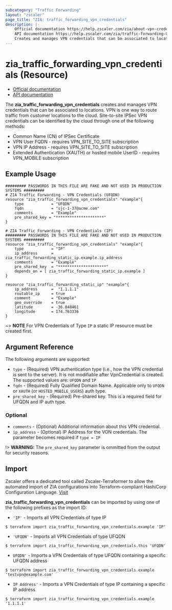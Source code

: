 ```yaml
---
subcategory: "Traffic Forwarding"
layout: "zscaler"
page_title: "ZIA: traffic_forwarding_vpn_credentials"
description: |-
    Official documentation https://help.zscaler.com/zia/about-vpn-credentials
    API documentation https://help.zscaler.com/zia/traffic-forwarding-0#/vpnCredentials-get
    Creates and manages VPN credentials that can be associated to locations.
---
```


# zia_traffic_forwarding_vpn_credentials (Resource)

* [Official documentation](https://help.zscaler.com/zia/about-vpn-credentials)
* [API documentation](https://help.zscaler.com/zia/traffic-forwarding-0#/vpnCredentials-get)

The **zia_traffic_forwarding_vpn_credentials** creates and manages VPN credentials that can be associated to locations. VPN is one way to route traffic from customer locations to the cloud. Site-to-site IPSec VPN credentials can be identified by the cloud through one of the following methods:

* Common Name (CN) of IPSec Certificate
* VPN User FQDN - requires VPN_SITE_TO_SITE subscription
* VPN IP Address - requires VPN_SITE_TO_SITE subscription
* Extended Authentication (XAUTH) or hosted mobile UserID - requires VPN_MOBILE subscription

## Example Usage

```hcl
######### PASSWORDS IN THIS FILE ARE FAKE AND NOT USED IN PRODUCTION SYSTEMS #########
# ZIA Traffic Forwarding - VPN Credentials (UFQDN)
resource "zia_traffic_forwarding_vpn_credentials" "example"{
    type            = "UFQDN"
    fqdn            = "sjc-1-37@acme.com"
    comments        = "Example"
    pre_shared_key = "*********************"
}
```

```hcl
# ZIA Traffic Forwarding - VPN Credentials (IP)
######### PASSWORDS IN THIS FILE ARE FAKE AND NOT USED IN PRODUCTION SYSTEMS #########
resource "zia_traffic_forwarding_vpn_credentials" "example"{
    type            = "IP"
    ip_address      = zia_traffic_forwarding_static_ip.example.ip_address
    comments        = "Example"
    pre_shared_key  = "*********************"
    depends_on = [ zia_traffic_forwarding_static_ip.example ]
}

resource "zia_traffic_forwarding_static_ip" "example"{
    ip_address      =  "1.1.1.1"
    routable_ip     = true
    comment         = "Example"
    geo_override    = true
    latitude        = -36.848461
    longitude       = 174.763336
}
```

~> **NOTE** For VPN Credentials of Type `IP` a static IP resource must be created first.

## Argument Reference

The following arguments are supported:

* `type` - (Required) VPN authentication type (i.e., how the VPN credential is sent to the server). It is not modifiable after VpnCredential is created. The supported values are: `UFQDN` and `IP`
* `fqdn` - (Required) Fully Qualified Domain Name. Applicable only to `UFQDN` or `XAUTH` (or `HOSTED_MOBILE_USERS`) auth type.
* `pre_shared_key` - (Required) Pre-shared key. This is a required field for UFQDN and IP auth type.

### Optional

* `comments` - (Optional) Additional information about this VPN credential.
* `ip_address` - (Optional) IP Address for the VON credentials. The parameter becomes required if `type = IP`

!> **WARNING:** The `pre_shared_key` parameter is ommitted from the output for security reasons.

## Import

Zscaler offers a dedicated tool called Zscaler-Terraformer to allow the automated import of ZIA configurations into Terraform-compliant HashiCorp Configuration Language.
[Visit](https://github.com/zscaler/zscaler-terraformer)

**zia_traffic_forwarding_vpn_credentials** can be imported by using one of the following prefixes as the import ID:

* `'IP'` - Imports all VPN Credentials of type IP

```shell
$ terraform import zia_traffic_forwarding_vpn_credentials.example 'IP'
```

* `'UFQDN'` - Imports all VPN Credentials of type UFQDN

```shell
$ terraform import zia_traffic_forwarding_vpn_credentials.this 'UFQDN'
```

* `UFQDN'` - Imports a VPN Credentials of type UFQDN containing a specific UFQDN address

```shell
$ terraform import zia_traffic_forwarding_vpn_credentials.example 'testvpn@example.com'
```

* `IP Address'` - Imports a VPN Credentials of type IP containing a specific IP address

```shell
$ terraform import zia_traffic_forwarding_vpn_credentials.example '1.1.1.1'
```
